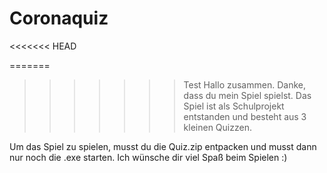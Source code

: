 # Coronaquiz
<<<<<<< HEAD


=======
>>>>>>> Test
Hallo zusammen. Danke, dass du mein Spiel spielst. Das Spiel ist als Schulprojekt entstanden und besteht aus 3 kleinen Quizzen.

Um das Spiel zu spielen, musst du die Quiz.zip entpacken und musst dann nur noch die .exe starten. Ich wünsche dir viel Spaß beim Spielen :)
